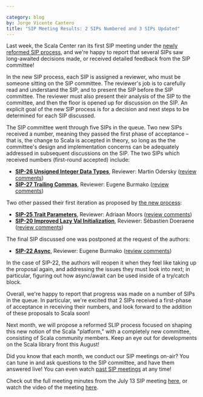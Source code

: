 ```yaml
---

category: blog
by: Jorge Vicente Cantero
title: "SIP Meeting Results: 2 SIPs Numbered and 3 SIPs Updated"
---
```


Last week, the Scala Center ran its first SIP meeting under the [newly reformed SIP
process](https://docs.scala-lang.org/sips/sip-submission.html), and we're happy
to report that several SIPs saw long-awaited decisions made, or received
detailed feedback from the SIP committee!

In the new SIP process, each SIP is assigned a reviewer, who must be someone
sitting on the SIP committee. The reviewer's job is to carefully read and
understand the SIP, and to present the SIP before the SIP committee. The
reviewer must also present their analysis of the SIP to the committee, and then
the floor is opened up for discussion on the SIP. An explicit goal of the new
SIP process is for a decision and next steps to be determined for each SIP
discussed.

The SIP committee went through five SIPs in the queue. Two new SIPs received a
number, meaning they passed the first phase of acceptance – that is, the change
to Scala is accepted in theory, so long as the the committee's design and
implementation concerns can be adequately addressed in subsequent discussions on
the SIP. The two SIPs which received numbers (first-round accepted) include:

* **[SIP-26 Unsigned Integer Data Types](https://github.com/scala/slip/pull/30)**, Reviewer: Martin Odersky ([review comments](https://github.com/scala/slip/pull/30#issuecomment-232399052))
* **[SIP-27 Trailing Commas](https://github.com/scala/scala.github.com/pull/533)**, Reviewer: Eugene Burmako ([review comments](https://github.com/scala/scala.github.com/pull/533#issuecomment-232959066))

Two other passed their first iteration as proposed by [the new
process](https://docs.scala-lang.org/sips/sip-submission.html):

* **[SIP-25 Trait Parameters](https://docs.scala-lang.org/sips/trait-parameters.html)**, Reviewer: Adriaan Moors ([review comments](https://github.com/scala/scala.github.com/pull/428#issuecomment-233401911))
* **[SIP-20 Improved Lazy Val Initialization](https://docs.scala-lang.org/sips/improved-lazy-val-initialization.html)**, Reviewer: Sébastien Doeraene ([review comments](https://github.com/scala/scala.github.com/pull/206#issuecomment-232939781))

The final SIP discussed one was postponed at the request of the authors:

* **[SIP-22 Async](https://docs.scala-lang.org/sips/async.html)**, Reviewer: Eugene Burmako ([review comments](https://github.com/scala/scala.github.com/pull/213#issuecomment-232940053))

In the case of SIP-22, the authors will reopen it when they feel like taking up
the proposal again, and addressing the issues they must look into next; in
particular, figuring out how async/await can be used inside of a try/catch
block.

Overall, we're happy to report that progress was made on a number of SIPs in the
queue. In particular, we're excited that 2 SIPs received a first-phase of
acceptance in receiving their numbers, and look forward to the addition of these
proposals to Scala soon!

Next month, we will propose a reformed SLIP process focused on shaping this new
notion of the Scala "platform," with a completely new committee, consisting of
Scala community members. Keep an eye out for developments on the Scala library
front this August!

Did you know that each month, we conduct our SIP meetings on-air? You can tune
in and ask questions to the SIP committee, and have them answered live! You can
even watch [past SIP meetings](https://plus.google.com/+ScalaProcess) at any
time!

Check out the full meeting minutes from the July 13 SIP meeting
[here](https://docs.scala-lang.org/sips/minutes/2016-07-15-sip-minutes.html), or watch the
video of the meeting
[here](https://plus.google.com/events/c11vhomo86lkejevfkrm6uls900).
